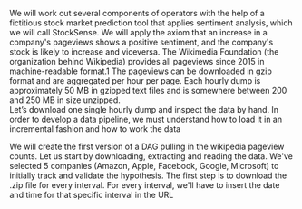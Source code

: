 We will work out several components of operators with the help of a fictitious stock market prediction tool that applies sentiment analysis, which we will call StockSense. We will apply the axiom that an increase in a company's pageviews shows a positive sentiment, and the company's stock is likely to increase and viceversa.
The Wikimedia Foundation (the organization behind Wikipedia) provides all pageviews
since 2015 in machine-readable format.1 The pageviews can be downloaded in gzip
format and are aggregated per hour per page. Each hourly dump is approximately
50 MB in gzipped text files and is somewhere between 200 and 250 MB in size
unzipped.
<br>
Let’s download one single hourly dump and inspect the data by hand. In order to
develop a data pipeline, we must understand how to load it in an incremental fashion
and how to work the data
<br>

We will create the first version of a DAG pulling in the wikipedia pageview counts. Let us start by downloading, extracting and reading the data. We've selected 5 companies (Amazon, Apple, Facebook, Google, Microsoft) to initially track and validate the hypothesis. The first step is to download the .zip file for every interval. For every interval, we'll have to insert the date and time for that specific interval in the URL
